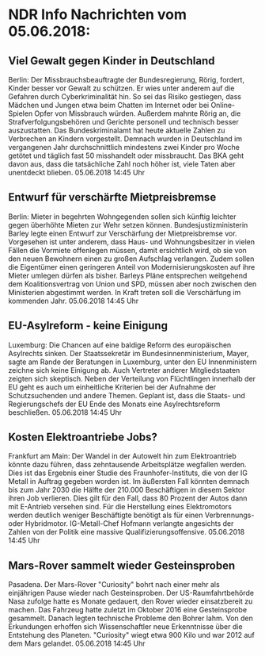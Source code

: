 # NDR Info Nachrichten vom 05.06.2018:


## Viel Gewalt gegen Kinder in Deutschland
Berlin: Der Missbrauchsbeauftragte der Bundesregierung, Rörig, fordert, Kinder besser vor Gewalt zu schützen. Er wies unter anderem auf die Gefahren durch Cyberkriminalität hin. So sei das Risiko gestiegen, dass Mädchen und Jungen etwa beim Chatten im Internet oder bei Online-Spielen Opfer von Missbrauch würden. Außerdem mahnte Rörig an, die Strafverfolgungsbehören und Gerichte personell und technisch besser auszustatten. Das Bundeskriminalamt hat heute aktuelle Zahlen zu Verbrechen an Kindern vorgestellt. Demnach wurden in Deutschland im vergangenen Jahr durchschnittlich mindestens zwei Kinder pro Woche getötet und täglich fast 50 misshandelt oder missbraucht. Das BKA geht davon aus, dass die tatsächliche Zahl noch höher ist, viele Taten aber unentdeckt blieben. 05.06.2018 14:45 Uhr 

## Entwurf für verschärfte Mietpreisbremse
Berlin: Mieter in begehrten Wohngegenden sollen sich künftig leichter gegen überhöhte Mieten zur Wehr setzen können. Bundesjustizministerin Barley legte einen Entwurf zur Verschärfung der Mietpreisbremse vor. Vorgesehen ist unter anderem, dass Haus- und Wohnungsbesitzer in vielen Fällen die Vormiete offenlegen müssen, damit ersichtlich wird, ob sie von den neuen Bewohnern einen zu großen Aufschlag verlangen. Zudem sollen die Eigentümer einen geringeren Anteil von Modernisierungskosten auf ihre Mieter umlegen dürfen als bisher. Barleys Pläne entsprechen weitgehend dem Koalitionsvertrag von Union und SPD, müssen aber noch zwischen den Ministerien abgestimmt werden. In Kraft treten soll die Verschärfung im kommenden Jahr. 05.06.2018 14:45 Uhr 

## EU-Asylreform - keine Einigung
Luxemburg:	Die Chancen auf eine baldige Reform des europäischen Asylrechts sinken. Der Staatssekretär im Bundesinnenministerium, Mayer, sagte am Rande der Beratungen in Luxemburg, unter den EU Innenministern zeichne sich keine Einigung ab. Auch Vertreter anderer Mitgliedstaaten zeigten sich skeptisch. Neben der Verteilung von Flüchtlingen innerhalb der EU geht es auch um einheitliche Kriterien bei der Aufnahme der Schutzsuchenden und andere Themen. Geplant ist, dass die Staats- und Regierungschefs der EU Ende des Monats eine Asylrechtsreform beschließen. 05.06.2018 14:45 Uhr 

## Kosten Elektroantriebe Jobs?
Frankfurt am Main: Der Wandel in der Autowelt hin zum Elektroantrieb könnte dazu führen, dass zehntausende Arbeitsplätze wegfallen werden. Dies ist das Ergebnis einer Studie des Fraunhofer-Instituts, die von der IG Metall in Auftrag gegeben worden ist. Im äußersten Fall könnten demnach bis zum Jahr 2030 die Hälfte der 210.000 Beschäftigen in diesem Sektor ihren Job verlieren. Dies gilt für den Fall, dass 80 Prozent der Autos dann mit E-Antrieb versehen sind. Für die Herstellung eines Elektromotors werden deutlich weniger Beschäftigte benötigt als für einen Verbrennungs- oder Hybridmotor. IG-Metall-Chef Hofmann verlangte angesichts der Zahlen von der Politik eine massive Qualifizierungsoffensive. 05.06.2018 14:45 Uhr 

## Mars-Rover sammelt wieder Gesteinsproben
Pasadena. Der Mars-Rover "Curiosity" bohrt nach einer mehr als einjährigen Pause wieder nach Gesteinsproben. Der US-Raumfahrtbehörde Nasa zufolge hatte es Monate gedauert, den Rover wieder einsatzbereit zu machen. Das Fahrzeug hatte zuletzt im Oktober 2016 eine Gesteinsprobe gesammelt. Danach legten technische Probleme den Bohrer lahm. Von den Erkundungen erhoffen sich Wissenschaftler neue Erkenntnisse über die Entstehung des Planeten. "Curiosity" wiegt etwa 900 Kilo und war 2012 auf dem Mars gelandet. 05.06.2018 14:45 Uhr 
